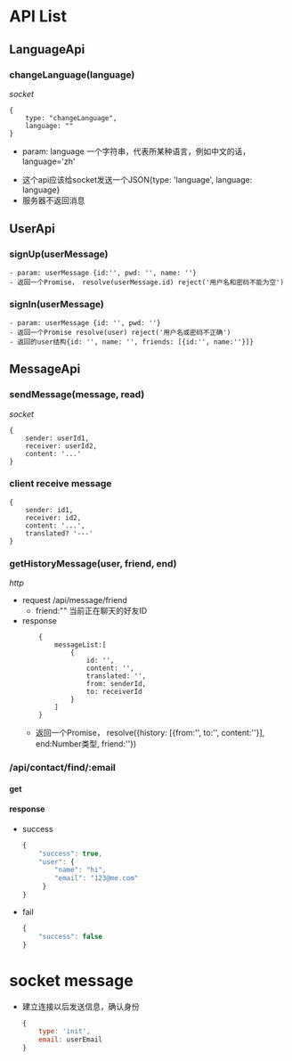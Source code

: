 # API List

## LanguageApi
### changeLanguage(language)
*socket*
```
{
    type: "changeLanguage",
    language: ""
}
```

* param: language 一个字符串，代表所某种语言，例如中文的话，language='zh'
- 这个api应该给socket发送一个JSON{type: 'language', language: language}
- 服务器不返回消息

## UserApi
### signUp(userMessage)
    - param: userMessage {id:'', pwd: '', name: ''}
    - 返回一个Promise， resolve(userMessage.id) reject('用户名和密码不能为空')

### signIn(userMessage)
    - param: userMessage {id: '', pwd: ''}
    - 返回一个Promise resolve(user) reject('用户名或密码不正确')
    - 返回的user结构{id: '', name: '', friends: [{id:'', name:''}]}

## MessageApi
### sendMessage(message, read)
*socket*
```
{
    sender: userId1,
    receiver: userId2,
    content: '...'
}
```

### client receive message
```
{
    sender: id1,
    receiver: id2,
    content: '...',
    translated? '---'
}
```

### getHistoryMessage(user, friend, end)
*http*
* request /api/message/friend
    - friend:"" 当前正在聊天的好友ID
* response
    ```
        {
            messageList:[
                {
                    id: '',
                    content: '',
                    translated: '',
                    from: senderId,
                    to: receiverId
                }
            ]
        }
    ```
    - 返回一个Promise， resolve({history: [{from:'', to:'', content:''}], end:Number类型, friend:''})


### /api/contact/find/:email
#### get
#### response
* success
    ```js
    {
        "success": true,
        "user": {
            "name": "hi",
            "email": "123@me.com"
         }
    }
    ```
* fail
    ```js
    {
        "success": false
    }
    ```


# socket message
* 建立连接以后发送信息，确认身份
    ```js
    {
        type: 'init',
        email: userEmail
    }
    ```